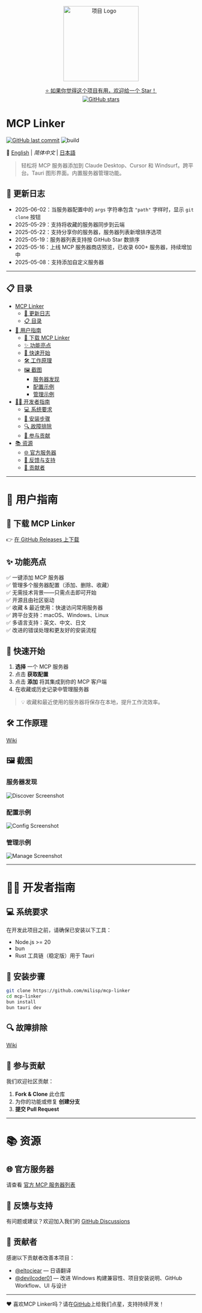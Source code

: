 <p align="center">
  <img src="../public/logo.png" alt="项目 Logo" width="200" />
</p>

<p align="center">
  <a href="https://github.com/milisp/mcp-linker/stargazers">
    ⭐ 如果你觉得这个项目有用，欢迎给一个 Star！
  </a>
  <br/>
  <a href="https://github.com/milisp/mcp-linker">
    <img src="https://img.shields.io/github/stars/milisp/mcp-linker?style=social" alt="GitHub stars"/>
  </a>
</p>

# MCP Linker

[![GitHub last commit](https://img.shields.io/github/last-commit/milisp/mcp-linker)](https://github.com/milisp/mcp-linker/commits)
![build](https://github.com/milisp/mcp-linker/actions/workflows/tauri-ci-win.yml/badge.svg)

📘 [English](../README.md) | _简体中文_ | [日本語](./README.ja-JP.md)  

> 轻松将 MCP 服务器添加到 Claude Desktop、Cursor 和 Windsurf。跨平台。Tauri 图形界面。内置服务器管理功能。

## 📰 更新日志

- 2025-06-02：当服务器配置中的 `args` 字符串包含 `"path"` 字样时，显示 `git clone` 按钮  
- 2025-05-29：支持将收藏的服务器同步到云端  
- 2025-05-22：支持分享你的服务器，服务器列表新增排序选项  
- 2025-05-19：服务器列表支持按 GitHub Star 数排序  
- 2025-05-16：上线 MCP 服务器商店预览，已收录 600+ 服务器，持续增加中  
- 2025-05-08：支持添加自定义服务器

---

## 📋 目录

- [MCP Linker](#mcp-linker)
  - [📰 更新日志](#-更新日志)
  - [📋 目录](#-目录)
- [👤 用户指南](#-用户指南)
  - [🔽 下载 MCP Linker](#-下载-mcp-linker)
  - [✨ 功能亮点](#-功能亮点)
  - [🚀 快速开始](#-快速开始)
  - [🛠️ 工作原理](#️-工作原理)
  - [🖼️ 截图](#️-截图)
    - [服务器发现](#服务器发现)
    - [配置示例](#配置示例)
    - [管理示例](#管理示例)
- [👨‍💻 开发者指南](#-开发者指南)
  - [💻 系统要求](#-系统要求)
  - [🔧 安装步骤](#-安装步骤)
  - [🔍 故障排除](#-故障排除)
  - [🤝 参与贡献](#-参与贡献)
- [📚 资源](#-资源)
  - [🌐 官方服务器](#-官方服务器)
  - [💬 反馈与支持](#-反馈与支持)
  - [🎉 贡献者](#-贡献者)

---

# 👤 用户指南

## 🔽 下载 MCP Linker

👉 [在 GitHub Releases 上下载](https://github.com/milisp/mcp-linker/releases)

## ✨ 功能亮点

✅ 一键添加 MCP 服务器  
✅ 管理多个服务器配置（添加、删除、收藏）  
✅ 无需技术背景——只需点击即可开始  
✅ 开源且由社区驱动  
✅ 收藏 & 最近使用：快速访问常用服务器  
✅ 跨平台支持：macOS、Windows、Linux  
✅ 多语言支持：英文、中文、日文  
✅ 改进的错误处理和更友好的安装流程

## 🚀 快速开始

1. **选择** 一个 MCP 服务器
2. 点击 **获取配置**
3. 点击 **添加** 将其集成到你的 MCP 客户端
4. 在收藏或历史记录中管理服务器

> 💡 收藏和最近使用的服务器将保存在本地，提升工作流效率。

## 🛠️ 工作原理

[Wiki](https://github.com/milisp/mcp-linker/wiki#-how-it-works)

## 🖼️ 截图

### 服务器发现

![Discover Screenshot](../images/home.png)

### 配置示例

![Config Screenshot](../images/config.png)

### 管理示例

![Manage Screenshot](../images/manager.png)

---

# 👨‍💻 开发者指南

## 💻 系统要求

在开发此项目之前，请确保已安装以下工具：

- Node.js >= 20
- bun
- Rust 工具链（稳定版）用于 Tauri

## 🔧 安装步骤

```bash
git clone https://github.com/milisp/mcp-linker
cd mcp-linker
bun install
bun tauri dev
```

## 🔍 故障排除

[Wiki](https://github.com/milisp/mcp-linker/wiki#-troubleshooting)

## 🤝 参与贡献

我们欢迎社区贡献：

1. **Fork & Clone** 此仓库
2. 为你的功能或修复 **创建分支**
3. **提交 Pull Request**

---

# 📚 资源

## 🌐 官方服务器

请查看 [官方 MCP 服务器列表](https://github.com/modelcontextprotocol/servers?from=mcp-linker)

## 💬 反馈与支持

有问题或建议？欢迎加入我们的 [GitHub Discussions](https://github.com/milisp/mcp-linker/discussions)

## 🎉 贡献者

感谢以下贡献者改善本项目：

- [@eltociear](https://github.com/eltociear) — 日语翻译
- [@devilcoder01](https://github.com/devilcoder01) — 改进 Windows 构建兼容性、项目安装说明、GitHub Workflow、UI 与设计

---

❤️ 喜欢MCP Linker吗？请在[GitHub](https://github.com/milisp/mcp-linker/stargazers)上给我们点星，支持持续开发！